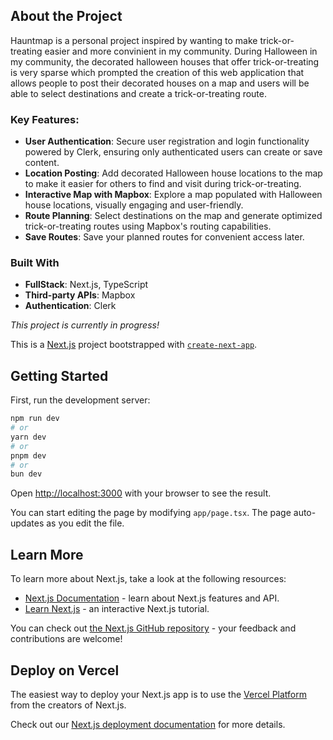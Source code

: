 ## About the Project
Hauntmap is a personal project inspired by wanting to make trick-or-treating easier and more convinient in my community. During Halloween in my community, the decorated halloween houses that offer trick-or-treating is very sparse which prompted the creation of this web application that allows people to post their decorated houses on a map and users will be able to select destinations and create a trick-or-treating route. 

### Key Features:
- **User Authentication**: Secure user registration and login functionality powered by Clerk, ensuring only authenticated users can create or save content.
- **Location Posting**: Add decorated Halloween house locations to the map to make it easier for others to find and visit during trick-or-treating.
- **Interactive Map with Mapbox**: Explore a map populated with Halloween house locations, visually engaging and user-friendly.
- **Route Planning**: Select destinations on the map and generate optimized trick-or-treating routes using Mapbox's routing capabilities.
- **Save Routes**: Save your planned routes for convenient access later.

### Built With
- **FullStack**: Next.js, TypeScript
- **Third-party APIs**: Mapbox
- **Authentication**: Clerk

*This project is currently in progress!*

This is a [Next.js](https://nextjs.org) project bootstrapped with [`create-next-app`](https://nextjs.org/docs/app/api-reference/cli/create-next-app).

## Getting Started

First, run the development server:

```bash
npm run dev
# or
yarn dev
# or
pnpm dev
# or
bun dev
```

Open [http://localhost:3000](http://localhost:3000) with your browser to see the result.

You can start editing the page by modifying `app/page.tsx`. The page auto-updates as you edit the file.

## Learn More

To learn more about Next.js, take a look at the following resources:

- [Next.js Documentation](https://nextjs.org/docs) - learn about Next.js features and API.
- [Learn Next.js](https://nextjs.org/learn) - an interactive Next.js tutorial.

You can check out [the Next.js GitHub repository](https://github.com/vercel/next.js) - your feedback and contributions are welcome!

## Deploy on Vercel

The easiest way to deploy your Next.js app is to use the [Vercel Platform](https://vercel.com/new?utm_medium=default-template&filter=next.js&utm_source=create-next-app&utm_campaign=create-next-app-readme) from the creators of Next.js.

Check out our [Next.js deployment documentation](https://nextjs.org/docs/app/building-your-application/deploying) for more details.
